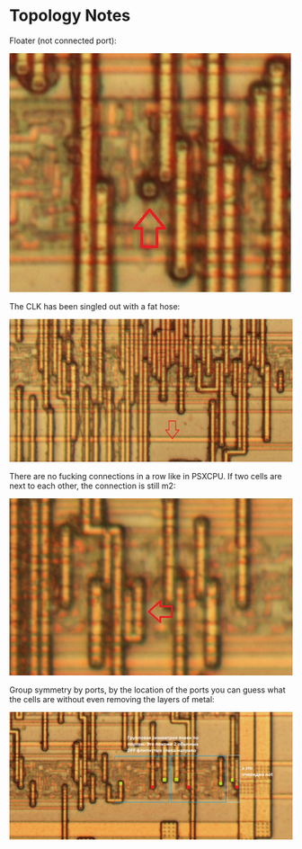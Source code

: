 # Topology Notes

Floater (not connected port):

![floater](/imgstore/topo/floater.jpg)

The CLK has been singled out with a fat hose:

![clk](/imgstore/topo/clk.jpg)

There are no fucking connections in a row like in PSXCPU. If two cells are next to each other, the connection is still m2:

![close_connection](/imgstore/topo/close_connection.jpg)

Group symmetry by ports, by the location of the ports you can guess what the cells are without even removing the layers of metal:

![group_symmetry](/imgstore/topo/group_symmetry.jpg)
